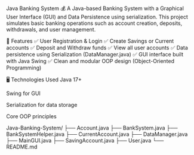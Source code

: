 Java Banking System 💰
A Java-based Banking System with a Graphical User Interface (GUI) and Data Persistence using serialization. This project simulates basic banking operations such as account creation, deposits, withdrawals, and user management.

🌟 Features
✅ User Registration & Login
✅ Create Savings or Current accounts
✅ Deposit and Withdraw funds
✅ View all user accounts
✅ Data persistence using Serialization (DataManager.java)
✅ GUI interface built with Java Swing
✅ Clean and modular OOP design (Object-Oriented Programming)

🖥️ Technologies Used
Java 17+

Swing for GUI

Serialization for data storage

Core OOP principles


Java-Banking-System/
├── Account.java
├── BankSystem.java
├── BankSystemHelper.java
├── CurrentAccount.java
├── DataManager.java
├── MainGUI.java
├── SavingAccount.java
├── User.java
└── README.md


